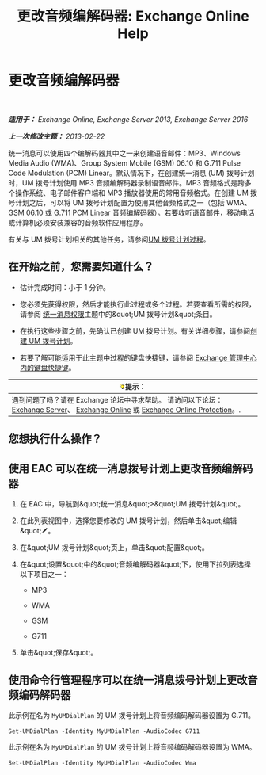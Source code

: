 ﻿---
title: '更改音频编解码器: Exchange Online Help'
TOCTitle: 更改音频编解码器
ms:assetid: 139b2ccd-28c5-46c0-9050-777f4f59aade
ms:mtpsurl: https://technet.microsoft.com/zh-cn/library/Aa996342(v=EXCHG.150)
ms:contentKeyID: 50490051
ms.date: 05/23/2018
mtps_version: v=EXCHG.150
ms.translationtype: MT
---

# 更改音频编解码器

 

_**适用于：** Exchange Online, Exchange Server 2013, Exchange Server 2016_

_**上一次修改主题：** 2013-02-22_

统一消息可以使用四个编解码器其中之一来创建语音邮件：MP3、Windows Media Audio (WMA)、Group System Mobile (GSM) 06.10 和 G.711 Pulse Code Modulation (PCM) Linear。默认情况下，在创建统一消息 (UM) 拨号计划时，UM 拨号计划使用 MP3 音频编解码器录制语音邮件。MP3 音频格式是跨多个操作系统、电子邮件客户端和 MP3 播放器使用的常用音频格式。在创建 UM 拨号计划之后，可以将 UM 拨号计划配置为使用其他音频格式之一（包括 WMA、GSM 06.10 或 G.711 PCM Linear 音频编解码器）。若要收听语音邮件，移动电话或计算机必须安装兼容的音频软件应用程序。

有关与 UM 拨号计划相关的其他任务，请参阅[UM 拨号计划过程](um-dial-plan-procedures-exchange-2013-help.md)。

## 在开始之前，您需要知道什么？

  - 估计完成时间：小于 1 分钟。

  - 您必须先获得权限，然后才能执行此过程或多个过程。若要查看所需的权限，请参阅 [统一消息权限](unified-messaging-permissions-exchange-2013-help.md)主题中的\&quot;UM 拨号计划\&quot;条目。

  - 在执行这些步骤之前，先确认已创建 UM 拨号计划。有关详细步骤，请参阅[创建 UM 拨号计划](create-a-um-dial-plan-exchange-2013-help.md)。

  - 若要了解可能适用于此主题中过程的键盘快捷键，请参阅 [Exchange 管理中心内的键盘快捷键](keyboard-shortcuts-in-the-exchange-admin-center-exchange-online-protection-help.md)。

<table>
<thead>
<tr class="header">
<th><img src="images/Bb124558.tip(EXCHG.150).gif" title="提示" alt="提示" />提示：</th>
</tr>
</thead>
<tbody>
<tr class="odd">
<td>遇到问题了吗？请在 Exchange 论坛中寻求帮助。 请访问以下论坛：<a href="https://go.microsoft.com/fwlink/p/?linkid=60612">Exchange Server</a>、 <a href="https://go.microsoft.com/fwlink/p/?linkid=267542">Exchange Online</a> 或 <a href="https://go.microsoft.com/fwlink/p/?linkid=285351">Exchange Online Protection</a>。.</td>
</tr>
</tbody>
</table>


## 您想执行什么操作？

## 使用 EAC 可以在统一消息拨号计划上更改音频编解码器

1.  在 EAC 中，导航到\&quot;统一消息\&quot;\>\&quot;UM 拨号计划\&quot;。

2.  在此列表视图中，选择您要修改的 UM 拨号计划，然后单击\&quot;编辑\&quot;![编辑图标](images/Bb124582.6f53ccb2-1f13-4c02-bea0-30690e6ea71d(EXCHG.150).gif "编辑图标")。

3.  在\&quot;UM 拨号计划\&quot;页上，单击\&quot;配置\&quot;。

4.  在\&quot;设置\&quot;中的\&quot;音频编解码器\&quot;下，使用下拉列表选择以下项目之一：
    
      - MP3
    
      - WMA
    
      - GSM
    
      - G711

5.  单击\&quot;保存\&quot;。

## 使用命令行管理程序可以在统一消息拨号计划上更改音频编码解码器

此示例在名为 `MyUMDialPlan` 的 UM 拨号计划上将音频编码解码器设置为 G.711。

    Set-UMDialPlan -Identity MyUMDialPlan -AudioCodec G711

此示例在名为 `MyUMDialPlan` 的 UM 拨号计划上将音频编码解码器设置为 WMA。

    Set-UMDialPlan -Identity MyUMDialPlan -AudioCodec Wma

